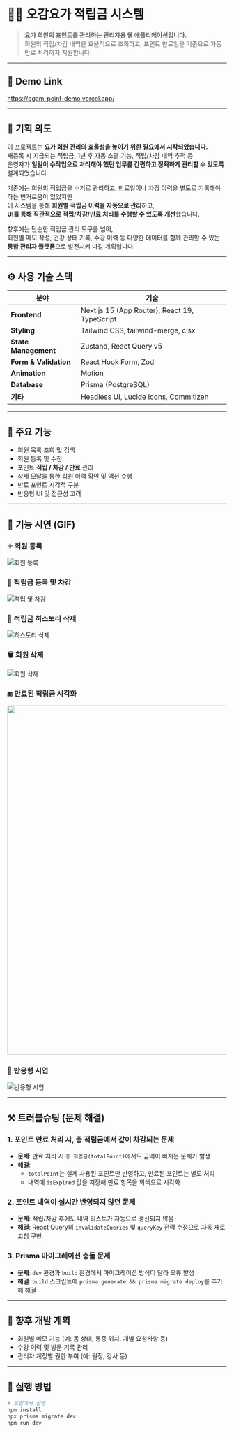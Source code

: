 # 🧘‍♀️ 오감요가 적립금 시스템

> **요가 회원의 포인트를 관리하는 관리자용 웹 애플리케이션입니다.**  
> 회원의 적립/차감 내역을 효율적으로 조회하고, 포인트 만료일을 기준으로 자동 만료 처리까지 지원합니다.

---

## 🔗 Demo Link 

https://ogam-point-demo.vercel.app/

---

## 🎯 기획 의도

이 프로젝트는 **요가 회원 관리의 효율성을 높이기 위한 필요에서 시작되었습니다.**  
재등록 시 지급되는 적립금, 1년 후 자동 소멸 기능, 적립/차감 내역 추적 등  
운영자가 **일일이 수작업으로 처리해야 했던 업무를 간편하고 정확하게 관리할 수 있도록** 설계되었습니다.

기존에는 회원의 적립금을 수기로 관리하고, 만료일이나 차감 이력을 별도로 기록해야 하는 번거로움이 있었지만  
이 시스템을 통해 **회원별 적립금 이력을 자동으로 관리**하고,  
**UI를 통해 직관적으로 적립/차감/만료 처리를 수행할 수 있도록 개선**했습니다.

향후에는 단순한 적립금 관리 도구를 넘어,  
회원별 메모 작성, 건강 상태 기록, 수강 이력 등 다양한 데이터를 함께 관리할 수 있는  
**통합 관리자 플랫폼**으로 발전시켜 나갈 계획입니다.

---

## ⚙️ 사용 기술 스택

| 분야                  | 기술                                          |
| --------------------- | --------------------------------------------- |
| **Frontend**          | Next.js 15 (App Router), React 19, TypeScript |
| **Styling**           | Tailwind CSS, tailwind-merge, clsx            |
| **State Management**  | Zustand, React Query v5                       |
| **Form & Validation** | React Hook Form, Zod                          |
| **Animation**         | Motion                                        |
| **Database**          | Prisma (PostgreSQL)                           |
| **기타**              | Headless UI, Lucide Icons, Commitizen         |

---

## 📌 주요 기능

- 회원 목록 조회 및 검색
- 회원 등록 및 수정
- 포인트 **적립 / 차감 / 만료** 관리
- 상세 모달을 통한 회원 이력 확인 및 액션 수행
- 만료 포인트 시각적 구분
- 반응형 UI 및 접근성 고려

---

## 🎥 기능 시연 (GIF)

### ➕ 회원 등록

![회원 등록](https://github.com/user-attachments/assets/eb0ef33b-40fb-41e5-ad8d-ea5f558c7639)

### 🧾 적립금 등록 및 차감

![적립 및 차감](https://github.com/user-attachments/assets/b63c1e5e-ffe4-47b5-a3e0-4bc53566b0df)

### 🧹 적립금 히스토리 삭제

![히스토리 삭제](https://github.com/user-attachments/assets/8db8219e-95b2-4ac3-ba56-bfb4149e6a1d)

### 🗑️ 회원 삭제

![회원 삭제](https://github.com/user-attachments/assets/8e0d6541-5fb8-4d3d-b50c-4108b854c9f0)

### 🔚 만료된 적립금 시각화

<img src="https://github.com/user-attachments/assets/a6230411-5a8a-4ee5-b618-a2e4e1afcc4f" width="800" />

### 📱 반응형 시연

![반응형 시연](https://github.com/user-attachments/assets/9b3fbb6e-4cb0-47cf-bcb1-c970c58b5ab8)

---

## ⚒️ 트러블슈팅 (문제 해결)

### 1. 포인트 만료 처리 시, 총 적립금에서 같이 차감되는 문제

- **문제**: 만료 처리 시 `총 적립금(totalPoint)`에서도 금액이 빠지는 문제가 발생
- **해결**:
  - `totalPoint`는 실제 사용된 포인트만 반영하고, 만료된 포인트는 별도 처리
  - 내역에 `isExpired` 값을 저장해 만료 항목을 회색으로 시각화

### 2. 포인트 내역이 실시간 반영되지 않던 문제

- **문제**: 적립/차감 후에도 내역 리스트가 자동으로 갱신되지 않음
- **해결**: React Query의 `invalidateQueries` 및 `queryKey` 전략 수정으로 자동 새로고침 구현

### 3. Prisma 마이그레이션 충돌 문제

- **문제**: `dev` 환경과 `build` 환경에서 마이그레이션 방식이 달라 오류 발생
- **해결**: `build` 스크립트에 `prisma generate && prisma migrate deploy`를 추가해 해결

---

## 🔮 향후 개발 계획

- 회원별 메모 기능 (예: 몸 상태, 통증 위치, 개별 요청사항 등)
- 수강 이력 및 방문 기록 관리
- 관리자 계정별 권한 부여 (예: 원장, 강사 등)

---

## 🧪 실행 방법

```bash
# 로컬에서 실행
npm install
npx prisma migrate dev
npm run dev
```
